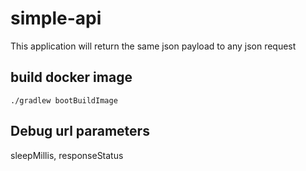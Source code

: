 # simple-api
This application will return the same json payload to any json request 

## build docker image
`
./gradlew bootBuildImage
`

## Debug url parameters
sleepMillis, responseStatus